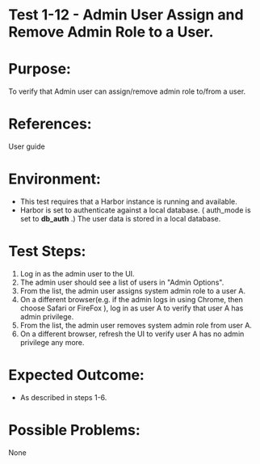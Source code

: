Test 1-12 - Admin User Assign and Remove Admin Role to a User.
=======

# Purpose:

To verify that Admin user can assign/remove admin role to/from a user.

# References:
User guide

# Environment:
* This test requires that a Harbor instance is running and available.
* Harbor is set to authenticate against a local database. ( auth_mode is set to **db_auth** .) The user data is stored in a local database.

# Test Steps:

1. Log in as the admin user to the UI.
2. The admin user should see a list of users in "Admin Options". 
3. From the list, the admin user assigns system admin role to a user A.
4. On a different browser(e.g. if the admin logs in using Chrome, then choose Safari or FireFox ), log in as user A to verify that user A has admin privilege.
5. From the list, the admin user removes system admin role from user A.
6. On a different browser, refresh the UI to verify user A has no admin privilege any more.

# Expected Outcome:
* As described in steps 1-6.

# Possible Problems:
None